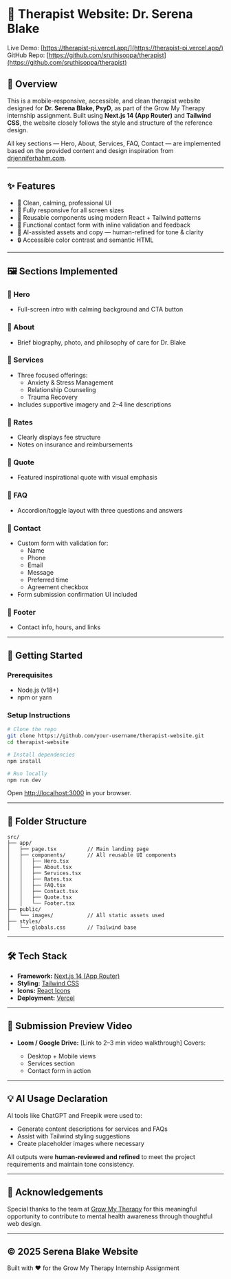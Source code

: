 
# 🧠 Therapist Website: Dr. Serena Blake

Live Demo: [https://therapist-pi.vercel.app/](https://therapist-pi.vercel.app/)  
GitHub Repo: [https://github.com/sruthisoppa/therapist](https://github.com/sruthisoppa/therapist)

## 📌 Overview

This is a mobile-responsive, accessible, and clean therapist website designed for **Dr. Serena Blake, PsyD**, as part of the Grow My Therapy internship assignment. Built using **Next.js 14 (App Router)** and **Tailwind CSS**, the website closely follows the style and structure of the reference design.

All key sections — Hero, About, Services, FAQ, Contact — are implemented based on the provided content and design inspiration from [drjenniferhahm.com](https://www.drjenniferhahm.com).

---

## ✨ Features

- 🎨 Clean, calming, professional UI
- 📱 Fully responsive for all screen sizes
- 🧾 Reusable components using modern React + Tailwind patterns
- 💬 Functional contact form with inline validation and feedback
- 🧠 AI-assisted assets and copy — human-refined for tone & clarity
- 🔒 Accessible color contrast and semantic HTML

---

## 🖼️ Sections Implemented

### 🔹 Hero
- Full-screen intro with calming background and CTA button

### 🔹 About
- Brief biography, photo, and philosophy of care for Dr. Blake

### 🔹 Services
- Three focused offerings:
  - Anxiety & Stress Management
  - Relationship Counseling
  - Trauma Recovery
- Includes supportive imagery and 2–4 line descriptions

### 🔹 Rates
- Clearly displays fee structure
- Notes on insurance and reimbursements

### 🔹 Quote
- Featured inspirational quote with visual emphasis

### 🔹 FAQ
- Accordion/toggle layout with three questions and answers

### 🔹 Contact
- Custom form with validation for:
  - Name
  - Phone
  - Email
  - Message
  - Preferred time
  - Agreement checkbox
- Form submission confirmation UI included

### 🔹 Footer
- Contact info, hours, and links

---

## 🚀 Getting Started

### Prerequisites

- Node.js (v18+)
- npm or yarn

### Setup Instructions

```bash
# Clone the repo
git clone https://github.com/your-username/therapist-website.git
cd therapist-website

# Install dependencies
npm install

# Run locally
npm run dev
````

Open [http://localhost:3000](http://localhost:3000) in your browser.

---

## 📁 Folder Structure

```
src/
├── app/
│   ├── page.tsx          // Main landing page
│   ├── components/       // All reusable UI components
│   │   ├── Hero.tsx
│   │   ├── About.tsx
│   │   ├── Services.tsx
│   │   ├── Rates.tsx
│   │   ├── FAQ.tsx
│   │   ├── Contact.tsx
│   │   ├── Quote.tsx
│   │   └── Footer.tsx
├── public/
│   └── images/           // All static assets used
├── styles/
│   └── globals.css       // Tailwind base
```

---

## 🛠️ Tech Stack

* **Framework:** [Next.js 14 (App Router)](https://nextjs.org)
* **Styling:** [Tailwind CSS](https://tailwindcss.com)
* **Icons:** [React Icons](https://react-icons.github.io)
* **Deployment:** [Vercel](https://vercel.com)

---

## 📸 Submission Preview Video

* **Loom / Google Drive:** \[Link to 2–3 min video walkthrough]
  Covers:

  * Desktop + Mobile views
  * Services section
  * Contact form in action

---

## 💡 AI Usage Declaration

AI tools like ChatGPT and Freepik were used to:

* Generate content descriptions for services and FAQs
* Assist with Tailwind styling suggestions
* Create placeholder images where necessary

All outputs were **human-reviewed and refined** to meet the project requirements and maintain tone consistency.

---

## 🙏 Acknowledgements

Special thanks to the team at [Grow My Therapy](https://growmytherapy.com) for this meaningful opportunity to contribute to mental health awareness through thoughtful web design.

---

## © 2025 Serena Blake Website

Built with ❤️ for the Grow My Therapy Internship Assignment

```

```
